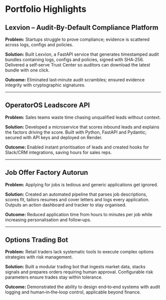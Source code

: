 
# Portfolio Highlights

## Lexvion – Audit‑By‑Default Compliance Platform

**Problem:** Startups struggle to prove compliance; evidence is scattered across logs, configs and policies.

**Solution:** Built Lexvion, a FastAPI service that generates timestamped audit bundles containing logs, configs and policies, signed with SHA‑256.  Delivered a self‑serve Trust Center so auditors can download the latest bundle with one click.

**Outcome:** Eliminated last‑minute audit scrambles; ensured evidence integrity with cryptographic signatures.

---

## OperatorOS Leadscore API

**Problem:** Sales teams waste time chasing unqualified leads without context.

**Solution:** Developed a microservice that scores inbound leads and explains the factors driving the score.  Built with Python, FastAPI and Pydantic; secured with API keys and deployed on Render.

**Outcome:** Enabled instant prioritisation of leads and created hooks for Slack/CRM integrations, saving hours for sales reps.

---

## Job Offer Factory Autorun

**Problem:** Applying for jobs is tedious and generic applications get ignored.

**Solution:** Created an automated pipeline that parses job descriptions, scores fit, tailors resumes and cover letters and logs every application.  Outputs an action dashboard and tracker to stay organised.

**Outcome:** Reduced application time from hours to minutes per job while increasing personalisation and follow‑ups.

---

## Options Trading Bot

**Problem:** Retail traders lack systematic tools to execute complex options strategies with risk management.

**Solution:** Built a modular trading bot that ingests market data, stacks signals and prepares orders requiring human approval.  Configurable risk parameters ensure trades stay within tolerance.

**Outcome:** Demonstrated the ability to design end‑to‑end systems with audit logging and human‑in‑the‑loop control, applicable beyond finance.
